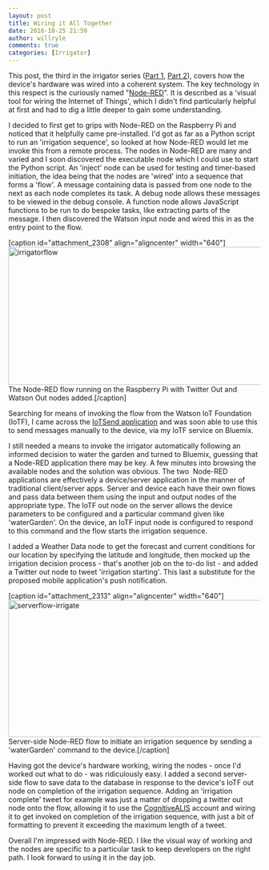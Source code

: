 ```yaml
---
layout: post
title: Wiring it All Together
date: 2016-10-25 21:59
author: willryle
comments: true
categories: [Irrigator]
---
```

This post, the third in the irrigator series (<a href="https://willryle.wordpress.com/2016/10/16/autonomous-irrigation/" target="_blank">Part 1</a>, <a href="https://willryle.wordpress.com/2016/10/18/turning-motors/" target="_blank">Part 2</a>), covers how the device's hardware was wired into a coherent system. The key technology in this respect is the curiously named "<a href="http://nodered.org/" target="_blank">Node-RED</a>". It is described as a 'visual tool for wiring the Internet of Things', which I didn't find particularly helpful at first and had to dig a little deeper to gain some understanding.

<!--more-->

I decided to first get to grips with Node-RED on the Raspberry Pi and noticed that it helpfully came pre-installed. I'd got as far as a Python script to run an 'irrigation sequence', so looked at how Node-RED would let me invoke this from a remote process. The nodes in Node-RED are many and varied and I soon discovered the executable node which I could use to start the Python script. An 'inject' node can be used for testing and timer-based initiation, the idea being that the nodes are 'wired' into a sequence that forms a 'flow'. A message containing data is passed from one node to the next as each node completes its task. A debug node allows these messages to be viewed in the debug console. A function node allows JavaScript functions to be run to do bespoke tasks, like extracting parts of the message. I then discovered the Watson input node and wired this in as the entry point to the flow.

[caption id="attachment_2308" align="aligncenter" width="640"]<a href="https://willryle.files.wordpress.com/2016/10/irrigatorflow.jpg" target="_blank"><img class="wp-image-2308 size-large" src="https://willryle.files.wordpress.com/2016/10/irrigatorflow.jpg?w=640" alt="irrigatorflow" width="640" height="276" /></a> The Node-RED flow running on the Raspberry Pi with Twitter Out and Watson Out nodes added.[/caption]

Searching for means of invoking the flow from the Watson IoT Foundation (IoTF), I came across the <a href="https://developer.ibm.com/recipes/tutorials/sending-mqtt-commands-from-a-bluemix-app-to-a-device/" target="_blank">IoTSend application</a> and was soon able to use this to send messages manually to the device, via my IoTF service on Bluemix.

I still needed a means to invoke the irrigator automatically following an informed decision to water the garden and turned to Bluemix, guessing that a Node-RED application there may be key. A few minutes into browsing the available nodes and the solution was obvious. The two  Node-RED applications are effectively a device/server application in the manner of traditional client/server apps. Server and device each have their own flows and pass data between them using the input and output nodes of the appropriate type. The IoTF out node on the server allows the device parameters to be configured and a particular command given like 'waterGarden'. On the device, an IoTF input node is configured to respond to this command and the flow starts the irrigation sequence.

I added a Weather Data node to get the forecast and current conditions for our location by specifying the latitude and longitude, then mocked up the irrigation decision process - that's another job on the to-do list - and added a Twitter out node to tweet 'irrigation starting'. This last a substitute for the proposed mobile application's push notification.

[caption id="attachment_2313" align="aligncenter" width="640"]<a href="https://willryle.files.wordpress.com/2016/10/serverflow-irrigate.jpg" target="_blank"><img class="wp-image-2313 size-large" src="https://willryle.files.wordpress.com/2016/10/serverflow-irrigate.jpg?w=640" alt="serverflow-irrigate" width="640" height="274" /></a> Server-side Node-RED flow to initiate an irrigation sequence by sending a 'waterGarden' command to the device.[/caption]

Having got the device's hardware working, wiring the nodes - once I'd worked out what to do - was ridiculously easy. I added a second server-side flow to save data to the database in response to the device's IoTF out node on completion of the irrigation sequence. Adding an 'irrigation complete' tweet for example was just a matter of dropping a twitter out node onto the flow, allowing it to use the <a href="https://twitter.com/CognitiveALIS" target="_blank">CognitiveALIS</a> account and wiring it to get invoked on completion of the irrigation sequence, with just a bit of formatting to prevent it exceeding the maximum length of a tweet.

Overall I'm impressed with Node-RED. I like the visual way of working and the nodes are specific to a particular task to keep developers on the right path. I look forward to using it in the day job.
